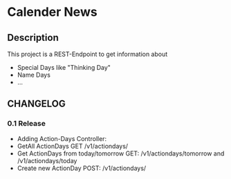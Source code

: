# Calender News
## Description
This project is a REST-Endpoint to get information about 
- Special Days  like "Thinking Day"
- Name Days
- ...

## CHANGELOG
### 0.1 Release
- Adding Action-Days Controller:
- GetAll ActionDays GET /v1/actiondays/
- Get ActionDays from today/tomorrow GET: /v1/actiondays/tomorrow and /v1/actiondays/today
- Create new ActionDay POST: /v1/actiondays/
